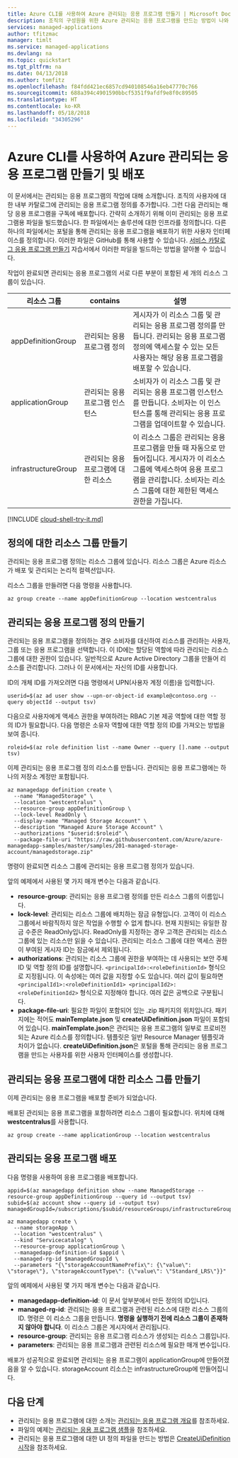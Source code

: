 ```yaml
---
title: Azure CLI를 사용하여 Azure 관리되는 응용 프로그램 만들기 | Microsoft Docs
description: 조직의 구성원을 위한 Azure 관리되는 응용 프로그램을 만드는 방법이 나와 있습니다.
services: managed-applications
author: tfitzmac
manager: timlt
ms.service: managed-applications
ms.devlang: na
ms.topic: quickstart
ms.tgt_pltfrm: na
ms.date: 04/13/2018
ms.author: tomfitz
ms.openlocfilehash: f84fdd421ec6857cd940108546a16eb47770c766
ms.sourcegitcommit: 688a394c4901590bbcf5351f9afdf9e8f0c89505
ms.translationtype: HT
ms.contentlocale: ko-KR
ms.lasthandoff: 05/18/2018
ms.locfileid: "34305296"
---
```

# <a name="create-and-deploy-an-azure-managed-application-with-azure-cli"></a>Azure CLI를 사용하여 Azure 관리되는 응용 프로그램 만들기 및 배포

이 문서에서는 관리되는 응용 프로그램의 작업에 대해 소개합니다. 조직의 사용자에 대한 내부 카탈로그에 관리되는 응용 프로그램 정의를 추가합니다. 그런 다음 관리되는 해당 응용 프로그램을 구독에 배포합니다. 간략히 소개하기 위해 이미 관리되는 응용 프로그램용 파일을 빌드했습니다. 한 파일에서는 솔루션에 대한 인프라를 정의합니다. 다른 하나의 파일에서는 포털을 통해 관리되는 응용 프로그램을 배포하기 위한 사용자 인터페이스를 정의합니다. 이러한 파일은 GitHub를 통해 사용할 수 있습니다. [서비스 카탈로그 응용 프로그램 만들기](publish-service-catalog-app.md) 자습서에서 이러한 파일을 빌드하는 방법을 알아볼 수 있습니다.

작업이 완료되면 관리되는 응용 프로그램의 서로 다른 부분이 포함된 세 개의 리소스 그룹이 있습니다.

| 리소스 그룹 | contains | 설명 |
| -------------- | -------- | ----------- |
| appDefinitionGroup | 관리되는 응용 프로그램 정의 | 게시자가 이 리소스 그룹 및 관리되는 응용 프로그램 정의를 만듭니다. 관리되는 응용 프로그램 정의에 액세스할 수 있는 모든 사용자는 해당 응용 프로그램을 배포할 수 있습니다. |
| applicationGroup | 관리되는 응용 프로그램 인스턴스 | 소비자가 이 리소스 그룹 및 관리되는 응용 프로그램 인스턴스를 만듭니다. 소비자는 이 인스턴스를 통해 관리되는 응용 프로그램을 업데이트할 수 있습니다. |
| infrastructureGroup | 관리되는 응용 프로그램에 대한 리소스 | 이 리소스 그룹은 관리되는 응용 프로그램을 만들 때 자동으로 만들어집니다. 게시자가 이 리소스 그룹에 액세스하여 응용 프로그램을 관리합니다. 소비자는 리소스 그룹에 대한 제한된 액세스 권한을 가집니다. |

[!INCLUDE [cloud-shell-try-it.md](../../includes/cloud-shell-try-it.md)]

## <a name="create-a-resource-group-for-definition"></a>정의에 대한 리소스 그룹 만들기

관리되는 응용 프로그램 정의는 리소스 그룹에 있습니다. 리소스 그룹은 Azure 리소스가 배포 및 관리되는 논리적 컬렉션입니다.

리소스 그룹을 만들려면 다음 명령을 사용합니다.

```azurecli-interactive
az group create --name appDefinitionGroup --location westcentralus
```

## <a name="create-the-managed-application-definition"></a>관리되는 응용 프로그램 정의 만들기

관리되는 응용 프로그램을 정의하는 경우 소비자를 대신하여 리소스를 관리하는 사용자, 그룹 또는 응용 프로그램을 선택합니다. 이 ID에는 할당된 역할에 따라 관리되는 리소스 그룹에 대한 권한이 있습니다. 일반적으로 Azure Active Directory 그룹을 만들어 리소스를 관리합니다. 그러나 이 문서에서는 자신의 ID를 사용합니다.

ID의 개체 ID를 가져오려면 다음 명령에서 UPN(사용자 계정 이름)을 입력합니다.

```azurecli-interactive
userid=$(az ad user show --upn-or-object-id example@contoso.org --query objectId --output tsv)
```

다음으로 사용자에게 액세스 권한을 부여하려는 RBAC 기본 제공 역할에 대한 역할 정의 ID가 필요합니다. 다음 명령은 소유자 역할에 대한 역할 정의 ID를 가져오는 방법을 보여 줍니다.

```azurecli-interactive
roleid=$(az role definition list --name Owner --query [].name --output tsv)
```

이제 관리되는 응용 프로그램 정의 리소스를 만듭니다. 관리되는 응용 프로그램에는 하나의 저장소 계정만 포함됩니다.

```azurecli-interactive
az managedapp definition create \
  --name "ManagedStorage" \
  --location "westcentralus" \
  --resource-group appDefinitionGroup \
  --lock-level ReadOnly \
  --display-name "Managed Storage Account" \
  --description "Managed Azure Storage Account" \
  --authorizations "$userid:$roleid" \
  --package-file-uri "https://raw.githubusercontent.com/Azure/azure-managedapp-samples/master/samples/201-managed-storage-account/managedstorage.zip"
```

명령이 완료되면 리소스 그룹에 관리되는 응용 프로그램 정의가 있습니다. 

앞의 예제에서 사용된 몇 가지 매개 변수는 다음과 같습니다.

* **resource-group**: 관리되는 응용 프로그램 정의를 만든 리소스 그룹의 이름입니다.
* **lock-level**: 관리되는 리소스 그룹에 배치하는 잠금 유형입니다. 고객이 이 리소스 그룹에서 바람직하지 않은 작업을 수행할 수 없게 합니다. 현재 지원되는 유일한 잠금 수준은 ReadOnly입니다. ReadOnly를 지정하는 경우 고객은 관리되는 리소스 그룹에 있는 리소스만 읽을 수 있습니다. 관리되는 리소스 그룹에 대한 액세스 권한이 부여된 게시자 ID는 잠금에서 제외됩니다.
* **authorizations**: 관리되는 리소스 그룹에 권한을 부여하는 데 사용되는 보안 주체 ID 및 역할 정의 ID를 설명합니다. `<principalId>:<roleDefinitionId>` 형식으로 지정됩니다. 이 속성에는 여러 값을 지정할 수도 있습니다. 여러 값이 필요하면 `<principalId1>:<roleDefinitionId1> <principalId2>:<roleDefinitionId2>` 형식으로 지정해야 합니다. 여러 값은 공백으로 구분됩니다.
* **package-file-uri**: 필요한 파일이 포함되어 있는 .zip 패키지의 위치입니다. 패키지에는 적어도 **mainTemplate.json** 및 **createUiDefinition.json** 파일이 포함되어 있습니다. **mainTemplate.json**은 관리되는 응용 프로그램의 일부로 프로비전되는 Azure 리소스를 정의합니다. 템플릿은 일반 Resource Manager 템플릿과 차이가 없습니다. **createUiDefinition.json**은 포털을 통해 관리되는 응용 프로그램을 만드는 사용자를 위한 사용자 인터페이스를 생성합니다.

## <a name="create-resource-group-for-managed-application"></a>관리되는 응용 프로그램에 대한 리소스 그룹 만들기

이제 관리되는 응용 프로그램을 배포할 준비가 되었습니다. 

배포된 관리되는 응용 프로그램을 포함하려면 리소스 그룹이 필요합니다. 위치에 대해 **westcentralus**를 사용합니다.

```azurecli-interactive
az group create --name applicationGroup --location westcentralus
```

## <a name="deploy-the-managed-application"></a>관리되는 응용 프로그램 배포

다음 명령을 사용하여 응용 프로그램을 배포합니다.

```azurecli-interactive
appid=$(az managedapp definition show --name ManagedStorage --resource-group appDefinitionGroup --query id --output tsv)
subid=$(az account show --query id --output tsv)
managedGroupId=/subscriptions/$subid/resourceGroups/infrastructureGroup

az managedapp create \
  --name storageApp \
  --location "westcentralus" \
  --kind "Servicecatalog" \
  --resource-group applicationGroup \
  --managedapp-definition-id $appid \
  --managed-rg-id $managedGroupId \
  --parameters "{\"storageAccountNamePrefix\": {\"value\": \"storage\"}, \"storageAccountType\": {\"value\": \"Standard_LRS\"}}"
```

앞의 예제에서 사용된 몇 가지 매개 변수는 다음과 같습니다.

* **managedapp-definition-id**: 이 문서 앞부분에서 만든 정의의 ID입니다.
* **managed-rg-id**: 관리되는 응용 프로그램과 관련된 리소스에 대한 리소스 그룹의 ID. 명령은 이 리소스 그룹을 만듭니다. **명령을 실행하기 전에 리소스 그룹이 존재하지 않아야 합니다**. 이 리소스 그룹은 게시자에서 관리됩니다. 
* **resource-group**: 관리되는 응용 프로그램 리소스가 생성되는 리소스 그룹입니다.
* **parameters**: 관리되는 응용 프로그램과 관련된 리소스에 필요한 매개 변수입니다.

배포가 성공적으로 완료되면 관리되는 응용 프로그램이 applicationGroup에 만들어졌음을 알 수 있습니다. storageAccount 리소스는 infrastructureGroup에 만들어집니다.

## <a name="next-steps"></a>다음 단계

* 관리되는 응용 프로그램에 대한 소개는 [관리되는 응용 프로그램 개요](overview.md)를 참조하세요.
* 파일의 예제는 [관리되는 응용 프로그램 샘플](https://github.com/Azure/azure-managedapp-samples/tree/master/samples)을 참조하세요.
* 관리되는 응용 프로그램에 대한 UI 정의 파일을 만드는 방법은 [CreateUiDefinition 시작](create-uidefinition-overview.md)을 참조하세요.
